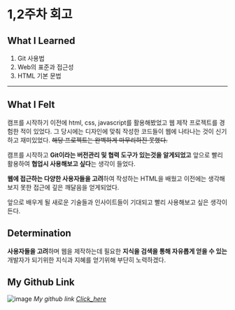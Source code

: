 # 1,2주차 회고

## What I Learned

1. Git 사용법
2. Web의 표준과 접근성
3. HTML 기본 문법

---

## What I Felt

캠프를 시작하기 이전에 html, css, javascript를 활용해봤었고 웹 제작 프로젝트를 경험한 적이 있었다.
그 당시에는 디자인에 맞춰 작성한 코드들이 웹에 나타나는 것이 신기하고 재미있었다.
~~해당 프로젝트는 완벽하게 마무리하진 못했다.~~

캠프를 시작하고 **Git이라는 버전관리 및 협력 도구가 있는것을 알게되었고** 앞으로 빨리 활용하여 **협업시 사용해보고 싶다**는 생각이 들었다.

**웹에 접근하는 다양한 사용자들을 고려**하여 작성하는 HTML을 배웠고 이전에는 생각해보지 못한 접근에 깊은 깨달음을 얻게되었다.

앞으로 배우게 될 새로운 기술들과 인사이트들이 기대되고 빨리 사용해보고 싶은 생각이든다.

## Determination

**사용자들을 고려**하며 웹을 제작하는데 필요한 **지식을 검색을 통해 자유롭게 얻을 수 있는** 개발자가 되기위한 지식과 지혜를 얻기위해 부단히 노력하겠다.

## My Github Link

![image](https://encrypted-tbn0.gstatic.com/images?q=tbn:ANd9GcR1DNsfskjJtWhewcdCt8_4spNsZf7lmL3wKQ&s)
_My github link_ [_Click_here_](https://github.com/dooollee)
